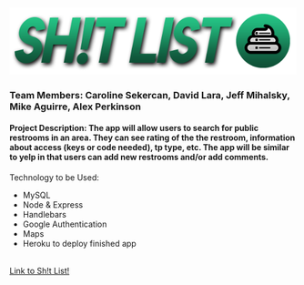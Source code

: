 <img src="/public/assets/img/banner.png" alt="banner">
<br>

### Team Members: Caroline Sekercan, David Lara, Jeff Mihalsky, Mike Aguirre, Alex Perkinson

#### Project Description: The app will allow users to search for public restrooms in an area. They can see rating of the the restroom, information about access (keys or code needed), tp type, etc. The app will be similar to yelp in that users can add new restrooms and/or add comments.

Technology to be Used:

- MySQL
- Node & Express
- Handlebars
- Google Authentication
- Maps
- Heroku to deploy finished app

<br>
<a href="https://sh1tlist.herokuapp.com/">Link to Sh!t List!</a>
